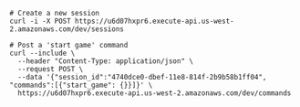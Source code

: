

    # Create a new session
    curl -i -X POST https://u6d07hxpr6.execute-api.us-west-2.amazonaws.com/dev/sessions

    # Post a 'start game' command
    curl --include \
      --header "Content-Type: application/json" \
      --request POST \
      --data '{"session_id":"4740dce0-dbef-11e8-814f-2b9b58b1ff04", "commands":[{"start_game": {}}]}' \
      https://u6d07hxpr6.execute-api.us-west-2.amazonaws.com/dev/commands
